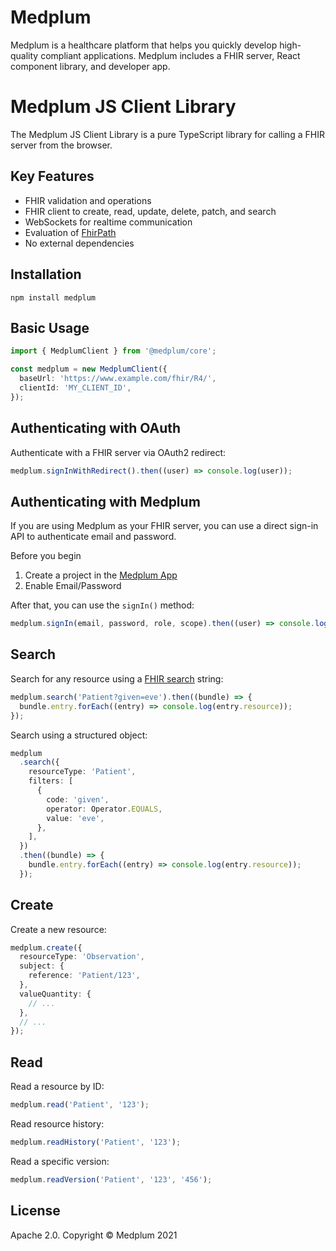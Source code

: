 # Medplum

Medplum is a healthcare platform that helps you quickly develop high-quality compliant applications. Medplum includes a FHIR server, React component library, and developer app.

# Medplum JS Client Library

The Medplum JS Client Library is a pure TypeScript library for calling a FHIR server from the browser.

## Key Features

- FHIR validation and operations
- FHIR client to create, read, update, delete, patch, and search
- WebSockets for realtime communication
- Evaluation of [FhirPath](https://hl7.org/fhirpath/N1/index.html)
- No external dependencies

## Installation

```
npm install medplum
```

## Basic Usage

```typescript
import { MedplumClient } from '@medplum/core';

const medplum = new MedplumClient({
  baseUrl: 'https://www.example.com/fhir/R4/',
  clientId: 'MY_CLIENT_ID',
});
```

## Authenticating with OAuth

Authenticate with a FHIR server via OAuth2 redirect:

```typescript
medplum.signInWithRedirect().then((user) => console.log(user));
```

## Authenticating with Medplum

If you are using Medplum as your FHIR server, you can use a direct sign-in API to authenticate email and password.

Before you begin

1. Create a project in the [Medplum App](https://app.medplum.com/)
2. Enable Email/Password

After that, you can use the `signIn()` method:

```typescript
medplum.signIn(email, password, role, scope).then((user) => console.log(user));
```

## Search

Search for any resource using a [FHIR search](https://www.hl7.org/fhir/search.html) string:

```typescript
medplum.search('Patient?given=eve').then((bundle) => {
  bundle.entry.forEach((entry) => console.log(entry.resource));
});
```

Search using a structured object:

```typescript
medplum
  .search({
    resourceType: 'Patient',
    filters: [
      {
        code: 'given',
        operator: Operator.EQUALS,
        value: 'eve',
      },
    ],
  })
  .then((bundle) => {
    bundle.entry.forEach((entry) => console.log(entry.resource));
  });
```

## Create

Create a new resource:

```typescript
medplum.create({
  resourceType: 'Observation',
  subject: {
    reference: 'Patient/123',
  },
  valueQuantity: {
    // ...
  },
  // ...
});
```

## Read

Read a resource by ID:

```typescript
medplum.read('Patient', '123');
```

Read resource history:

```typescript
medplum.readHistory('Patient', '123');
```

Read a specific version:

```typescript
medplum.readVersion('Patient', '123', '456');
```

## License

Apache 2.0. Copyright &copy; Medplum 2021
